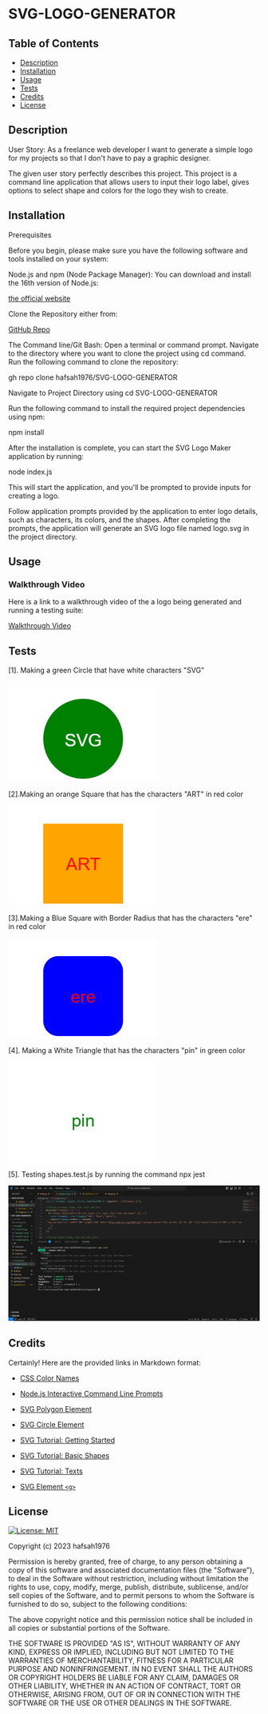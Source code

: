 # SVG-LOGO-GENERATOR

## Table of Contents

- [Description](#description)
- [Installation](#installation)
- [Usage](#usage)
- [Tests](#tests)
- [Credits](#credits)
- [License](#license)

## Description

User Story:
As a freelance web developer I want to generate a simple logo for my projects so that I don't have to pay a graphic designer.

The given user story perfectly describes this project. This project is a command line application that allows users to input their logo label, gives options to select shape and colors for the logo they wish to create.

## Installation

Prerequisites

Before you begin, please make sure you have the following software and tools installed on your system:

Node.js and npm (Node Package Manager): You can download and install the 16th version of Node.js:

[the official website](https://nodejs.org/en/blog/release/v16.16.0)

Clone the Repository either from:

[GitHub Repo](https://github.com/hafsah1976/SVG-LOGO-GENERATOR)

The Command line/Git Bash: Open a terminal or command prompt. Navigate to the directory where you want to clone the project using cd command. Run the following command to clone the repository:

gh repo clone hafsah1976/SVG-LOGO-GENERATOR

Navigate to Project Directory using cd SVG-LOGO-GENERATOR

Run the following command to install the required project dependencies using npm:

npm install

After the installation is complete, you can start the SVG Logo Maker application by running:

node index.js

This will start the application, and you'll be prompted to provide inputs for creating a logo.

Follow application prompts provided by the application to enter logo details, such as characters, its colors, and the shapes. After completing the prompts, the application will generate an SVG logo file named logo.svg in the project directory.

## Usage

### Walkthrough Video

Here is a link to a walkthrough video of the a logo being generated and running a testing suite:

[Walkthrough Video](https://watch.screencastify.com/v/cRxwOSAOD9cLjGuDIp7e)

## Tests

[1]. Making a green Circle that have white characters "SVG"

![Logo Shape: Circle](examples/circleSVG.png)

[2].Making an orange Square that has the characters "ART" in red color

![Logo Shape:Square](examples/orangesquareart.png)

[3].Making a Blue Square with Border Radius that has the characters "ere" in red color

![Logo shape: Square with Border Radius](examples/example-1.png)

[4]. Making a White Triangle that has the characters "pin" in green color

![Logo shape: Triangle](examples/example-2.png)

[5]. Testing shapes.test.js by running the command npx jest

![Running Testing Suite](testingSuite/testspassed.png)

## Credits

Certainly! Here are the provided links in Markdown format:

- [CSS Color Names](https://www.dofactory.com/css/color-names)

- [Node.js Interactive Command Line Prompts](https://www.digitalocean.com/community/tutorials/nodejs-interactive-command-line-prompts)

- [SVG Polygon Element](https://developer.mozilla.org/en-US/docs/Web/SVG/Element/polygon)

- [SVG Circle Element](https://developer.mozilla.org/en-US/docs/Web/SVG/Element/circle#attributes)

- [SVG Tutorial: Getting Started](https://developer.mozilla.org/en-US/docs/Web/SVG/Tutorial/Getting_Started)

- [SVG Tutorial: Basic Shapes](https://developer.mozilla.org/en-US/docs/Web/SVG/Tutorial/Basic_Shapes)

- [SVG Tutorial: Texts](https://developer.mozilla.org/en-US/docs/Web/SVG/Tutorial/Texts)

- [SVG Element `<g>`](https://developer.mozilla.org/en-US/docs/Web/SVG/Element/g)

## License

[![License: MIT](https://img.shields.io/badge/License-MIT-blue.svg)](https://opensource.org/licenses/MIT)

Copyright (c) 2023 hafsah1976

Permission is hereby granted, free of charge, to any person obtaining a copy
of this software and associated documentation files (the "Software"), to deal
in the Software without restriction, including without limitation the rights
to use, copy, modify, merge, publish, distribute, sublicense, and/or sell
copies of the Software, and to permit persons to whom the Software is
furnished to do so, subject to the following conditions:

The above copyright notice and this permission notice shall be included in all
copies or substantial portions of the Software.

THE SOFTWARE IS PROVIDED "AS IS", WITHOUT WARRANTY OF ANY KIND, EXPRESS OR
IMPLIED, INCLUDING BUT NOT LIMITED TO THE WARRANTIES OF MERCHANTABILITY,
FITNESS FOR A PARTICULAR PURPOSE AND NONINFRINGEMENT. IN NO EVENT SHALL THE
AUTHORS OR COPYRIGHT HOLDERS BE LIABLE FOR ANY CLAIM, DAMAGES OR OTHER
LIABILITY, WHETHER IN AN ACTION OF CONTRACT, TORT OR OTHERWISE, ARISING FROM,
OUT OF OR IN CONNECTION WITH THE SOFTWARE OR THE USE OR OTHER DEALINGS IN THE
SOFTWARE.
